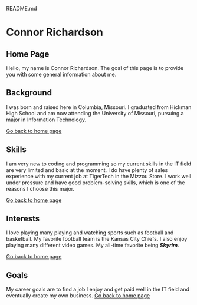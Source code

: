 README.md
# Connor Richardson
## Home Page
Hello, my name is Connor Richardson. The goal of this page is to provide you with some general information about me.

## Background
I was born and raised here in Columbia, Missouri. I graduated from Hickman High School and am now attending the University of Missouri, pursuing a major in Information Technology. 

[Go back to home page](./README.md)

## Skills
I am very new to coding and programming so my current skills in the IT field are very limited and basic at the moment. I do have plenty of sales experience with my current job at TigerTech in the Mizzou Store. I work well under pressure and have good problem-solving skills, which is one of the reasons I choose this major.

[Go back to home page](./README.md)

## Interests
I love playing many playing and watching sports such as football and basketball. My favorite football team is the Kansas City Chiefs. I also enjoy playing many different video games. My all-time favorite being **_Skyrim_**. 

[Go back to home page](./README.md)

## Goals
My career goals are to find a job I enjoy and get paid well in the IT field and eventually create my own business.
[Go back to home page](./README.md)
